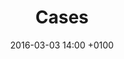 ---
layout: chapter
title:  Cases
chapter: Chapter V
cover: /img/mvrdv.png
categories: ixd chapter
date:   2016-03-03 14:00 +0100
slides:
  - cover: /img/hedon-crowd.jpg
    theme: light 
    details:
      client: Hedon 
      wish: |         
        Update online identiteit, vernieuwend concept
      solution: |
        Bezoekers worden geïnspireerd door het aanbod middels _moods_. Mobile first designs en Sass and Bootstrap gebaseerd CSS-framework ontwikkeld. Betere beleving door toevoeging van media-pagina, Spotify en Youtube intergratie
      task: |
        Concepting, mood board, interaction design, web design, front-end development      
      url: http://hedon-zwolle.nl
    body: |     
      Hedon is de poptempel van Zwolle en omstreken die voor een groot gedeelte wordt gerund door vrijwilligers. Met sociale projecten als De Fakkelteit waarin middels Hip-Hop ontwikkeling van jongeren wordt gestimuleerd onderscheid Hedon zich van andere podia.

      Hedon heeft op 14 februari 2014 hun nieuwe pand geopend. Helaas bleef de site nog achter, daarom zijn ze eind 2014 naar ons toe gekomen met de vraag om de site weer top notch te maken. Met een multimedia site waarin Spotify, Youtube, fotografie en Soundcloud zijn geïntergreerd is dit doel inmiddels bereikt. 
      
      <img src="/img/hedon-player.gif" alt="Hedon Player">   
      
      Centraal staat het concept “laten je inspireren door ons programma” waarmee aan de hand van je mood gezocht kan worden naar passende shows. Verder hebben we een vernieuwde pagina pagina ontwikkeld waarop bezoekers geinspireerd worden door fotografie en video van voorgaande show. Ook wordt op deze pagina vooruit gegeken naar komende shows met youtube van HEADS UP!. Inmiddels werken we aan een aantal mooie toevoegingen. 
  - cover: /img/jij-deventer.png 
    theme: light 
    details:
      client: JIJ&Overijssel
      wish: |         
        Participatieflatform, drempelvrij
      solution: |
        In een agile proces een user-centric platform ontworpen. Mobile first designs en Sass and Bootstrap gebaseerd CSS-framework ontwikkeld. [Drempelvrij](https://www.accessibility.nl/ondersteuning/inspectie/site-1329) keurmerk behaald
      task: |
        Design aanbestedingstraject presentatie, interaction design, web design, front-end development, graphic design, drempelvrij testing
      url: http://jijenoverijssel.nl
    body: |
      Met JIJ&Overijssel stimuleert provincie Overijssel sociale initiatieven. Groen! Groener! Groenst! is een voorbeeld van een initiatief dat een mooi resultaat heeft opgeleverd. Binnen een democratisch expirement waarin experts inwoners ondersteunen word gezocht naar het groenste idee. Meer dan 30 ingezonden initiatieven als resultaat. 
      
      <img src="/img/banner-idea.svg" alt="Idee">
      
      Initiatiefnemers, beleidsmakers en betrokkenen geven naderhand aan zich meer betrokken te voelen met de provinciale politiek dan voorheen. Naast het het ontwikkelen van een faciliterend online platform hebben we het concept gemaakt, hebben we een eigen JIJ&Overijssel-redactie en organiseerden we het Groen! Groener! Groenst! event.

      In het aanbestedingstraject heb ik de vormgeving van verschillende presentaties verzorgt. Na het winnen van de aanbesteding hebben we het concept verder uitgedacht en zijn we begonnen aan ons eerste agile experiment. Als designer en front-end developer was ik verantwoordelijk voor het ontwerp en de front-end. Daarnaast heeft het scrum team advies gegeven en meegedacht over het concept. Het project is klein begonnen als marktplaats voor ideeën binnen Overijssel en uitgegroeid tot een voorwaardig online platform.
      
        <img src="/img/jij-slider.gif" alt="Slider">

      We streamen regelmatig grote evenementen zoals bevrijdingsfestival Overijssel en Dauwpop. Hiervoor hebben we een videostreaming-pagina ontworpen. Ook kunnen gebruikers gemakkelijk zien hoeveel energie het initiatief heeft aan de hand van een energiemeter. Een voorbeeld van een recente verbeteringen aan het platform zijn een mediamodule en notificaties.
  - cover: /img/rova.png
    theme: light
    details:
      client: ROVA
      wish: |         
        Update online identiteit, toptaken, location-based content
      solution: |
        In een agile proces location-based site ontworpen. Mobile first designs en Sass and Bootstrap gebaseerd CSS-framework ontwikkeld
      task: |
        Interaction design, mood board, style guide, web design, front-end development
      url: http://rova.nl
    body: |
      Bij ROVA staat service en dienstverlening centraal. Als inwoner kun je op ROVA bouwen. Daarom ontwikkelden we samen met ROVA een nieuwe website uitgaande van het principe toptaken. Wat deze website uniek maakt is dat elke gebruiker zijn eigen persoonlijke site te zien krijgt. Op basis van zijn of haar locatie weten we wat wel of niet relevante content is voor de gebruiker en daar speelt de site op in.


      Als lead-vormgever heb ik samen met collega-vormgevers de complete online huisstijl ontworpen. Deze wordt consistent doorgevoerd op alle online pagina’s, actie-sites, e-mailsjablonen, social media-accounts en apps. Daarnaast was ik verantwoordelijk voor het interaction design van de website en nieuw te ontwikkelen app. 
      
      <img src="/img/banner-paint.svg" alt="Paint">
      
      Op basis van een agile proces heb ik verschillende schetsen, wireframes, sjablonen, flows en pixel-perfect pagina’s vormgegeven. Voor collega’s is er een style guide ontworpen als basis voor nieuw te ontwikkelen uitingen. Ook is er aan de hand van mood boards een corporate fotoshoot geweest die aansluit op het concept “dicht bij de mensen” en “informatie op maat”.
      
      <img src="/img/banner-rova.png" alt="Style guide preview">   
  - cover: /img/mvrdv.png
    theme: light
    details:
      client: MVRDV
      wish: |         
        Responsive redesign
      solution: |
        Mobile first designs en Sass and Bootstrap gebaseerd CSS-framework ontwikkeld
      task: |
        Responsive design, front-end development
      url: http://mvrdv.com
    body: |
      Voor MVRDV heb ik een compleet vernieuwd responsive mobile-first front-end ontworpen en geïmplementeerd. MVRDV een architectenbureau met vestigingen in Shanghai en Rotterdam is bekend van de Markthal in Rotterdam. Een foodhal waarin verleden en toekomst van eten samenkomt op één plek.
      
      <img src="/img/banner-device.svg" alt="Smartphone">
      
      Nu is MVRDV klaar voor de volgende stap. Op dit moment loopt een concepttraject. Hierin heb ik onderzoek gedaan voor een nieuwe online branding en beleving.
---